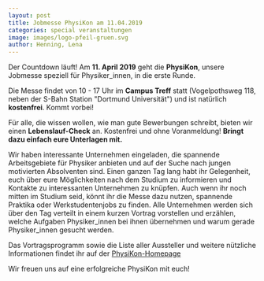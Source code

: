 ```yaml
---
layout: post
title: Jobmesse PhysiKon am 11.04.2019
categories: special veranstaltungen
image: images/logo-pfeil-gruen.svg
author: Henning, Lena
---
```


Der Countdown läuft! Am **11. April 2019** geht die **PhysiKon**, unsere Jobmesse speziell für Physiker_innen, in die erste Runde.

Die Messe findet von 10 - 17 Uhr im **Campus Treff** statt (Vogelpothsweg 118, neben der S-Bahn Station "Dortmund Universität") und ist natürlich **kostenfrei**. Kommt vorbei!

Für alle, die wissen wollen, wie man gute Bewerbungen schreibt, bieten wir einen **Lebenslauf-Check** an. Kostenfrei und ohne Voranmeldung! **Bringt dazu einfach eure Unterlagen mit.**

Wir haben interessante Unternehmen eingeladen, die spannende Arbeitsgebiete für Physiker anbieten und auf der Suche nach jungen motivierten Absolventen sind. 
Einen ganzen Tag lang habt ihr Gelegenheit, euch über eure Möglichkeiten nach dem Studium zu informieren und Kontakte zu interessanten Unternehmen zu knüpfen.
Auch wenn ihr noch mitten im Studium seid, könnt ihr die Messe dazu nutzen, spannende Praktika oder Werkstudentenjobs zu finden.
Alle Unternehmen werden sich über den Tag verteilt in einem kurzen Vortrag vorstellen und erzählen, welche Aufgaben Physiker_innen bei ihnen übernehmen und warum gerade Physiker_innen gesucht werden.

Das Vortragsprogramm sowie die Liste aller Aussteller und weitere nützliche Informationen findet ihr auf der [PhysiKon-Homepage](http://physikon.pep-dortmund.org/)


Wir freuen uns auf eine erfolgreiche PhysiKon mit euch!

